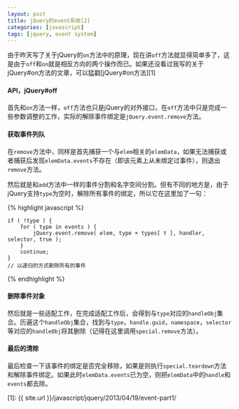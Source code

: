 ```yaml
---
layout: post
title: jQuery的event系统[2]
categories: [javascript]
tags: [jquery, event system]
---
```



由于昨天写了关于jQuery的`on`方法中的原理，现在讲`off`方法就显得简单多了，这是由于`off`和`on`就是相反方向的两个操作而已。如果还没看过我写的关于jQuery#on方法的文章，可以猛戳[jQuery#on方法][1]


#### API，jQuery#off

首先和`on`方法一样，`off`方法也只是jQuery的对外接口，在`off`方法中只是完成一些参数调整的工作，实际的解除事件绑定是`jQuery.event.remove`方法。


#### 获取事件列队

在`remove`方法中，同样是首先捕获一个与`elem`相关的`elemData`，如果无法捕获或者捕获后发现`elemData.events`不存在（即该元素上从未绑定过事件），则退出`remove`方法。

然后就是和`add`方法中一样的事件分割和名字空间分割。但有不同的地方是，由于jQuery支持`type`为空时，解除所有事件的绑定，所以它在这里加了一句：

{% highlight javascript %}

    if ( !type ) {
        for ( type in events ) {
            jQuery.event.remove( elem, type + types[ t ], handler, selector, true );
        }
        continue;
    }
    // 以递归的方式删除所有的事件

{% endhighlight %}


#### 删除事件对象

然后就是一些适配工作，在完成适配工作后，会得到与`type`对应的`handleObj`集合。历遍这个`handleObj`集合，找到与`type`，`handle.guid`，`namespace`，`selector`等对应的`handleObj`将其删除（记得在这里调用`special.remove`方法）。


#### 最后的清除

最后检查一下该事件的绑定是否完全移除，如果是则执行`special.teardown`方法和解除事件绑定。如果此时`elemData.events`已为空，则把`elemData`中的`handle`和`events`都去除。


[1]: {{ site.url }}/javascript/jquery/2013/04/19/event-part1/



